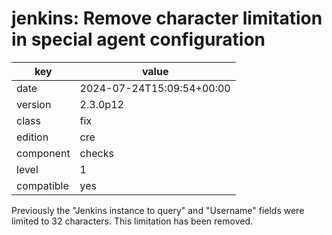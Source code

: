 [//]: # (werk v2)
# jenkins: Remove character limitation in special agent configuration

key        | value
---------- | ---
date       | 2024-07-24T15:09:54+00:00
version    | 2.3.0p12
class      | fix
edition    | cre
component  | checks
level      | 1
compatible | yes

Previously the "Jenkins instance to query" and "Username" fields were limited to 32 characters.
This limitation has been removed.
